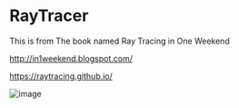 # RayTracer
This is from The book named Ray Tracing in One Weekend

http://in1weekend.blogspot.com/

https://raytracing.github.io/

![image](https://github.com/madoodia/RayTracer/blob/RayTracing-TheNextWeek/output/12_final03_samples100.PNG)
